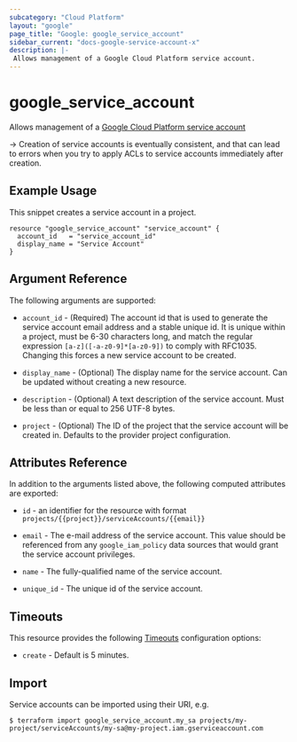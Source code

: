 ```yaml
---
subcategory: "Cloud Platform"
layout: "google"
page_title: "Google: google_service_account"
sidebar_current: "docs-google-service-account-x"
description: |-
 Allows management of a Google Cloud Platform service account.
---
```


# google\_service\_account

Allows management of a [Google Cloud Platform service account](https://cloud.google.com/compute/docs/access/service-accounts)

-> Creation of service accounts is eventually consistent, and that can lead to
errors when you try to apply ACLs to service accounts immediately after
creation.

## Example Usage

This snippet creates a service account in a project.

```hcl
resource "google_service_account" "service_account" {
  account_id   = "service_account_id"
  display_name = "Service Account"
}
```

## Argument Reference

The following arguments are supported:

* `account_id` - (Required) The account id that is used to generate the service
    account email address and a stable unique id. It is unique within a project,
    must be 6-30 characters long, and match the regular expression `[a-z]([-a-z0-9]*[a-z0-9])`
    to comply with RFC1035. Changing this forces a new service account to be created.

* `display_name` - (Optional) The display name for the service account.
    Can be updated without creating a new resource.

* `description` - (Optional) A text description of the service account.
    Must be less than or equal to 256 UTF-8 bytes.

* `project` - (Optional) The ID of the project that the service account will be created in.
    Defaults to the provider project configuration.

## Attributes Reference

In addition to the arguments listed above, the following computed attributes are
exported:

* `id` - an identifier for the resource with format `projects/{{project}}/serviceAccounts/{{email}}`

* `email` - The e-mail address of the service account. This value
    should be referenced from any `google_iam_policy` data sources
    that would grant the service account privileges.

* `name` - The fully-qualified name of the service account.

* `unique_id` - The unique id of the service account.

## Timeouts

This resource provides the following
[Timeouts](/docs/configuration/resources.html#timeouts) configuration options:

- `create` - Default is 5 minutes.

## Import

Service accounts can be imported using their URI, e.g.

```
$ terraform import google_service_account.my_sa projects/my-project/serviceAccounts/my-sa@my-project.iam.gserviceaccount.com
```
